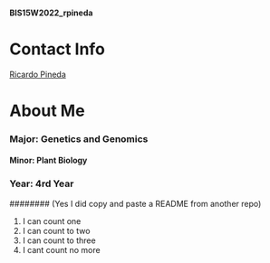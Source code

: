 #### BIS15W2022_rpineda

# Contact Info

[Ricardo Pineda](mailto:rhpineda@ucdavis.edu)  

# About Me

### Major: Genetics and Genomics
#### Minor: Plant Biology
### Year: 4rd Year

######## (Yes I did copy and paste a README from another repo)
1. I can count one
2. I can count to two
3. I can count to three
4. I cant count no more

